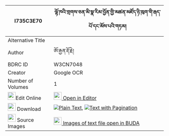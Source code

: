 |I735C3E70|ལྷོ་ཁའི་གྲགས་ཅན་མི་སྣ་རིམ་བྱོན་གྱི་མཚན་མཛོད་ཉི་ཁུག་གི་རྒད་པོ་དང་མོས་པའི་གཏམ། 
| --- | --- 
|Alternative Title |
|Author| ཨོ་རྒྱན་རྡོ་རྗེ།
|BDRC ID | W3CN7048
|Creator | Google OCR
|Number of Volumes| 1
|<img width="25" src="https://img.icons8.com/color/25/000000/edit-property.png">Edit Online| [<img width="25" src="https://avatars.githubusercontent.com/u/45091458?s=200&v=4"> Open in Editor](http://editor.openpecha.org/I735C3E70)
|<img width="25" src="https://img.icons8.com/fluent/48/000000/download-2.png"/>  Download | [![](https://img.icons8.com/color/20/000000/txt.png)Plain Text](https://github.com/Openpecha/I735C3E70/releases/download/v1/lhokha_i_drakchen_mina_rimjon__plain_I735C3E70.zip), [![](https://img.icons8.com/color/20/000000/txt.png)Text with Pagination](https://github.com/Openpecha/I735C3E70/releases/download/v1/lhokha_i_drakchen_mina_rimjon__pages_I735C3E70.zip)
|<img width="25" src="https://img.icons8.com/plasticine/100/000000/pictures-folder.png"/>  Source Images | [<img width="25" src="https://library.bdrc.io/icons/BUDA-small.svg"> Images of text file open in BUDA](https://library.bdrc.io/show/bdr:W3CN7048)